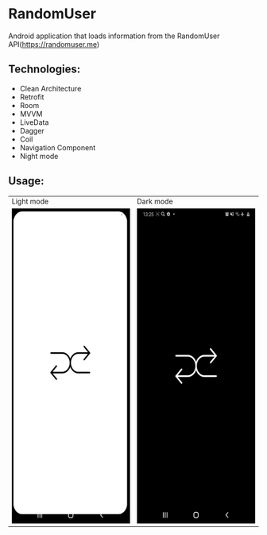 # RandomUser

Android application that loads information from the RandomUser API(https://randomuser.me)

## Technologies:

* Clean Architecture
* Retrofit
* Room
* MVVM
* LiveData
* Dagger
* Coil
* Navigation Component
* Night mode

## Usage:

<table align="center">
  <tr>
    <td>Light mode</td>
     <td>Dark mode</td>
  </tr>
  <tr>
    <td><img src="random-user.gif" alt="animated" width=292 height=634></td>
    <td><img src="random-user-night.gif" alt="animated" width=292 height=634></td>
  </tr>
 </table>
